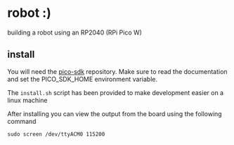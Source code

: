 # robot :)

building a robot using an RP2040 (RPi Pico W)

## install
You will need the [pico-sdk](https://github.com/raspberrypi/pico-sdk) repository.
Make sure to read the documentation and set the PICO_SDK_HOME environment variable. 

The `install.sh` script has been provided to make development easier on a linux machine 

After installing you can view the output from the board using the following command
```
sudo screen /dev/ttyACM0 115200
```